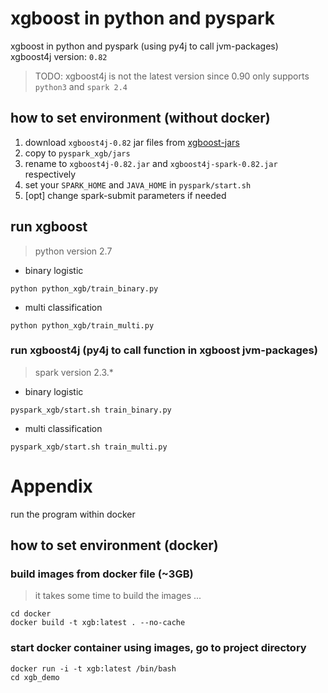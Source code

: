 # xgboost in python and pyspark
xgboost in python and pyspark (using py4j to call jvm-packages)<br/>
xgboost4j version: `0.82`
> TODO: xgboost4j is not the latest version since 0.90 only supports `python3` and `spark 2.4`

## how to set environment (without docker)
1. download `xgboost4j-0.82` jar files from
[xgboost-jars](https://github.com/criteo-forks/xgboost-jars/releases)
2. copy to `pyspark_xgb/jars`
3. rename to `xgboost4j-0.82.jar` and `xgboost4j-spark-0.82.jar` respectively
4. set your `SPARK_HOME` and `JAVA_HOME` in `pyspark/start.sh`
5. [opt] change spark-submit parameters if needed

## run xgboost
> python version 2.7
* binary logistic
```
python python_xgb/train_binary.py
```
* multi classification
```
python python_xgb/train_multi.py
```

### run xgboost4j (py4j to call function in xgboost jvm-packages)
> spark version 2.3.*
* binary logistic
```
pyspark_xgb/start.sh train_binary.py
```
* multi classification
```
pyspark_xgb/start.sh train_multi.py
```

# Appendix
run the program within docker

## how to set environment (docker)
### build images from docker file (~3GB)
> it takes some time to build the images ...
```
cd docker
docker build -t xgb:latest . --no-cache
```
### start docker container using images, go to project directory
```
docker run -i -t xgb:latest /bin/bash
cd xgb_demo
```
